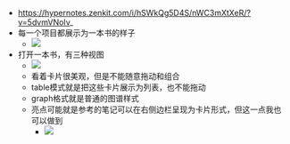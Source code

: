 - https://hypernotes.zenkit.com/i/hSWkQg5D4S/nWC3mXtXeR/?v=5dvmVNoIv_
- 每一个项目都展示为一本书的样子
    - ![](https://firebasestorage.googleapis.com/v0/b/firescript-577a2.appspot.com/o/imgs%2Fapp%2Fxinyiheng%2FaDSvll1i_g.png?alt=media&token=0fe6073b-67c8-440e-9c69-f768b5882345)
- 打开一本书，有三种视图
    - ![](https://firebasestorage.googleapis.com/v0/b/firescript-577a2.appspot.com/o/imgs%2Fapp%2Fxinyiheng%2FeZp_EgsbzN.png?alt=media&token=8a4556f6-e819-48d4-8df4-f0261662f21d)
    - 看着卡片很美观，但是不能随意拖动和组合
    - table模式就是把这些卡片展示为列表，也不能拖动
    - graph格式就是普通的图谱样式
    - 亮点可能就是参考的笔记可以在右侧边栏呈现为卡片形式，但这一点我也可以做到
        - ![](https://firebasestorage.googleapis.com/v0/b/firescript-577a2.appspot.com/o/imgs%2Fapp%2Fxinyiheng%2F9F4VPVj9eX.png?alt=media&token=e3d8b959-3ad3-4a37-a2d1-ff133427cbb0)
